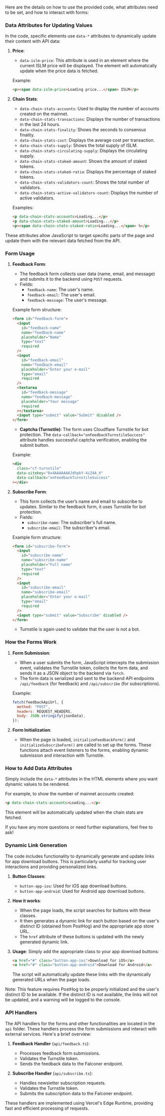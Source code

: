 Here are the details on how to use the provided code, what attributes need to be set, and how to interact with forms:

### Data Attributes for Updating Values

In the code, specific elements use `data-*` attributes to dynamically update their content with API data:

1. **Price**:

   - `data-islm-price`: This attribute is used in an element where the current ISLM price will be displayed. The element will automatically update when the price data is fetched.

   Example:

   ```html
   <p><span data-islm-price>Loading price...</span> ISLM</p>
   ```

2. **Chain Stats**:

   - `data-chain-stats-accounts`: Used to display the number of accounts created on the mainnet.
   - `data-chain-stats-transactions`: Displays the number of transactions in the last 24 hours.
   - `data-chain-stats-finality`: Shows the seconds to consensus finality.
   - `data-chain-stats-cost`: Displays the average cost per transaction.
   - `data-chain-stats-supply`: Shows the total supply of ISLM.
   - `data-chain-stats-circulating-supply`: Displays the circulating supply.
   - `data-chain-stats-staked-amount`: Shows the amount of staked tokens.
   - `data-chain-stats-staked-ratio`: Displays the percentage of staked tokens.
   - `data-chain-stats-validators-count`: Shows the total number of validators.
   - `data-chain-stats-active-validators-count`: Displays the number of active validators.

   Examples:

   ```html
   <p data-chain-stats-accounts>Loading...</p>
   <p data-chain-stats-staked-amount>Loading...</p>
   <p><span data-chain-stats-staked-ratio>Loading...</span> %</p>
   ```

These attributes allow JavaScript to target specific parts of the page and update them with the relevant data fetched from the API.

### Form Usage

1. **Feedback Form**:

   - The feedback form collects user data (name, email, and message) and submits it to the backend using `POST` requests.
   - Fields:
     - `feedback-name`: The user's name.
     - `feedback-email`: The user's email.
     - `feedback-message`: The user's message.

   Example form structure:

   ```html
   <form id="feedback-form">
     <input
       id="feedback-name"
       name="feedback-name"
       placeholder="Name"
       type="text"
       required
     />
     <input
       id="feedback-email"
       name="feedback-email"
       placeholder="Enter your e-mail"
       type="email"
       required
     />
     <textarea
       id="feedback-message"
       name="feedback-message"
       placeholder="Your message"
       required
     ></textarea>
     <input type="submit" value="Submit" disabled />
   </form>
   ```

   - **Captcha (Turnstile)**: The form uses Cloudflare Turnstile for bot protection. The `data-callback="onFeedbackTurnstileSuccess"` attribute handles successful captcha verification, enabling the submit button.

   Example:

   ```html
   <div
     class="cf-turnstile"
     data-sitekey="0x4AAAAAAAJdhpkY-4iZ4A_X"
     data-callback="onFeedbackTurnstileSuccess"
   ></div>
   ```

2. **Subscribe Form**:

   - This form collects the user’s name and email to subscribe to updates. Similar to the feedback form, it uses Turnstile for bot protection.
   - Fields:
     - `subscribe-name`: The subscriber's full name.
     - `subscribe-email`: The subscriber's email.

   Example form structure:

   ```html
   <form id="subscribe-form">
     <input
       id="subscribe-name"
       name="subscribe-name"
       placeholder="Full name"
       type="text"
       required
     />
     <input
       id="subscribe-email"
       name="subscribe-email"
       placeholder="Enter your e-mail"
       type="email"
       required
     />
     <input type="submit" value="Subscribe" disabled />
   </form>
   ```

   - Turnstile is again used to validate that the user is not a bot.

### How the Forms Work

1. **Form Submission**:

   - When a user submits the form, JavaScript intercepts the submission event, validates the Turnstile token, collects the form data, and sends it as a JSON object to the backend via `fetch`.
   - The form data is serialized and sent to the backend API endpoints `/api/feedback` (for feedback) and `/api/subscribe` (for subscriptions).

   Example:

   ```javascript
   fetch(feedbackApiUrl, {
     method: "POST",
     headers: REQUEST_HEADERS,
     body: JSON.stringify(jsonData),
   });
   ```

2. **Form Initialization**:
   - When the page is loaded, `initializeFeedbackForm()` and `initializeSubscribeForm()` are called to set up the forms. These functions attach event listeners to the forms, enabling dynamic submission and interaction with Turnstile.

### How to Add Data Attributes

Simply include the `data-*` attributes in the HTML elements where you want dynamic values to be rendered.

For example, to show the number of mainnet accounts created:

```html
<p data-chain-stats-accounts>Loading...</p>
```

This element will be automatically updated when the chain stats are fetched.

If you have any more questions or need further explanations, feel free to ask!

### Dynamic Link Generation

The code includes functionality to dynamically generate and update links for app download buttons. This is particularly useful for tracking user interactions and providing personalized links.

1. **Button Classes**:

   - `button-app-ios`: Used for iOS app download buttons.
   - `button-app-android`: Used for Android app download buttons.

2. **How it works**:

   - When the page loads, the script searches for buttons with these classes.
   - It then generates a dynamic link for each button based on the user's distinct ID (obtained from PostHog) and the appropriate app store URL.
   - The `href` attribute of these buttons is updated with the newly generated dynamic link.

3. **Usage**:
   Simply add the appropriate class to your app download buttons:

   ```html
   <a href="#" class="button-app-ios">Download for iOS</a>
   <a href="#" class="button-app-android">Download for Android</a>
   ```

   The script will automatically update these links with the dynamically generated URLs when the page loads.

Note: This feature requires PostHog to be properly initialized and the user's distinct ID to be available. If the distinct ID is not available, the links will not be updated, and a warning will be logged to the console.

### API Handlers

The API handlers for the forms and other functionalities are located in the `api` folder. These handlers process the form submissions and interact with external services. Here's a brief overview:

1. **Feedback Handler** (`api/feedback.ts`):

   - Processes feedback form submissions.
   - Validates the Turnstile token.
   - Sends the feedback data to the Falconer endpoint.

2. **Subscribe Handler** (`api/subscribe.ts`):

   - Handles newsletter subscription requests.
   - Validates the Turnstile token.
   - Submits the subscription data to the Falconer endpoint.

These handlers are implemented using Vercel's Edge Runtime, providing fast and efficient processing of requests.
